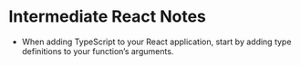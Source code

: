 # Intermediate React Notes

- When adding TypeScript to your React application, start by adding type definitions to your function’s arguments.